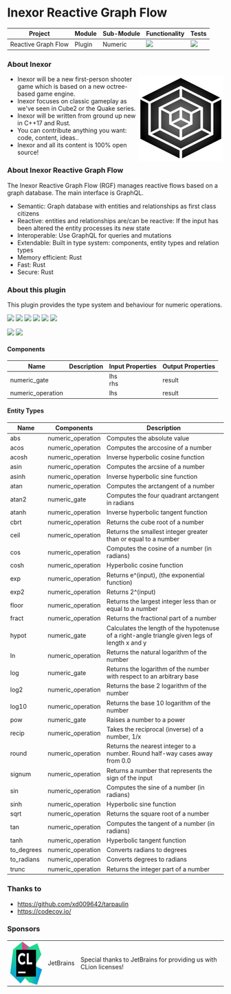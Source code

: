 # Inexor Reactive Graph Flow

| Project | Module | Sub-Module | Functionality | Tests |
| --- | --- | --- | --- | --- |
| Reactive Graph Flow | Plugin | Numeric | <img src="https://img.shields.io/badge/state-completed-brightgreen"> | [<img src="https://img.shields.io/codecov/c/github/aschaeffer/inexor-rgf-plugin-numeric">](https://app.codecov.io/gh/aschaeffer/inexor-rgf-plugin-numeric) |

### About Inexor

<a href="https://inexor.org/">
<img align="right" width="200" height="200" src="https://raw.githubusercontent.com/aschaeffer/inexor-rgf-plugin-numeric/main/docs/images/inexor_2.png">
</a>

* Inexor will be a new first-person shooter game which is based on a new octree-based game engine.
* Inexor focuses on classic gameplay as we've seen in Cube2 or the Quake series.
* Inexor will be written from ground up new in C++17 and Rust.
* You can contribute anything you want: code, content, ideas..
* Inexor and all its content is 100% open source!

### About Inexor Reactive Graph Flow

The Inexor Reactive Graph Flow (RGF) manages reactive flows based on a graph database. The main interface is GraphQL.

* Semantic: Graph database with entities and relationships as first class citizens
* Reactive: entities and relationships are/can be reactive: If the input has been altered the entity processes its new state
* Interoperable: Use GraphQL for queries and mutations
* Extendable: Built in type system: components, entity types and relation types
* Memory efficient: Rust
* Fast: Rust
* Secure: Rust

### About this plugin

This plugin provides the type system and behaviour for numeric operations.

[<img src="https://img.shields.io/badge/Language-Rust-brightgreen">](https://www.rust-lang.org/)
[<img src="https://img.shields.io/badge/Platforms-Linux%20%26%20Windows-brightgreen">]()
[<img src="https://img.shields.io/github/workflow/status/aschaeffer/inexor-rgf-plugin-numeric/Rust">](https://github.com/aschaeffer/inexor-rgf-plugin-numeric/actions?query=workflow%3ARust)
[<img src="https://img.shields.io/github/last-commit/aschaeffer/inexor-rgf-plugin-numeric">]()
[<img src="https://img.shields.io/github/languages/code-size/aschaeffer/inexor-rgf-plugin-numeric">]()
[<img src="https://img.shields.io/codecov/c/github/aschaeffer/inexor-rgf-plugin-numeric">](https://app.codecov.io/gh/aschaeffer/inexor-rgf-plugin-numeric)

[<img src="https://img.shields.io/github/license/aschaeffer/inexor-rgf-plugin-numeric">](https://github.com/aschaeffer/inexor-rgf-plugin-numeric/blob/main/LICENSE)
[<img src="https://img.shields.io/discord/698219248954376256?logo=discord">](https://discord.com/invite/acUW8k7)

#### Components

| Name | Description | Input Properties | Output Properties |
| --- | --- | --- | --- |
| numeric_gate | | lhs<br>rhs | result |
| numeric_operation | | lhs | result |

#### Entity Types

| Name | Components | Description |
| --- | --- | --- |
| abs | numeric_operation | Computes the absolute value |
| acos | numeric_operation | Computes the arccosine of a number |
| acosh | numeric_operation | Inverse hyperbolic cosine function |
| asin | numeric_operation | Computes the arcsine of a number |
| asinh | numeric_operation | Inverse hyperbolic sine function |
| atan | numeric_operation | Computes the arctangent of a number |
| atan2 | numeric_gate | Computes the four quadrant arctangent in radians |
| atanh | numeric_operation | Inverse hyperbolic tangent function |
| cbrt | numeric_operation | Returns the cube root of a number |
| ceil | numeric_operation | Returns the smallest integer greater than or equal to a number |
| cos | numeric_operation | Computes the cosine of a number (in radians) |
| cosh | numeric_operation | Hyperbolic cosine function |
| exp | numeric_operation | Returns e^(input), (the exponential function) |
| exp2 | numeric_operation | Returns 2^(input) |
| floor | numeric_operation | Returns the largest integer less than or equal to a number |
| fract | numeric_operation | Returns the fractional part of a number |
| hypot | numeric_gate | Calculates the length of the hypotenuse of a right-angle triangle given legs of length x and y |
| ln | numeric_operation | Returns the natural logarithm of the number |
| log | numeric_gate | Returns the logarithm of the number with respect to an arbitrary base |
| log2 | numeric_operation | Returns the base 2 logarithm of the number |
| log10 | numeric_operation | Returns the base 10 logarithm of the number |
| pow | numeric_gate | Raises a number to a power |
| recip | numeric_operation | Takes the reciprocal (inverse) of a number, 1/x |
| round | numeric_operation | Returns the nearest integer to a number. Round half-way cases away from 0.0 |
| signum | numeric_operation | Returns a number that represents the sign of the input |
| sin | numeric_operation | Computes the sine of a number (in radians) |
| sinh | numeric_operation | Hyperbolic sine function |
| sqrt | numeric_operation | Returns the square root of a number |
| tan | numeric_operation | Computes the tangent of a number (in radians) |
| tanh | numeric_operation | Hyperbolic tangent function |
| to_degrees | numeric_operation | Converts radians to degrees |
| to_radians | numeric_operation | Converts degrees to radians |
| trunc | numeric_operation | Returns the integer part of a number |

### Thanks to

* https://github.com/xd009642/tarpaulin
* https://codecov.io/

### Sponsors

| | | |
| --- | --- | --- |
| <a href="https://www.jetbrains.com/?from=github.com/inexorgame"><img align="right" width="100" height="100" src="https://raw.githubusercontent.com/aschaeffer/inexor-rgf-plugin-numeric/main/docs/images/icon_CLion.svg"></a> | JetBrains | Special thanks to JetBrains for providing us with CLion licenses! |
